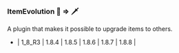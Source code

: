 ### ItemEvolution 🔪 => 🗡

A plugin that makes it possible to upgrade items to others.

- | 1_8_R3 | 1.8.4 | 1.8.5 | 1.8.6 | 1.8.7 | 1.8.8 |


<!--
**cupa488/cupa488** is a ✨ _special_ ✨ repository because its `README.md` (this file) appears on your GitHub profile.

Here are some ideas to get you started:

- 🔭 I’m currently working on ...
- 🌱 I’m currently learning ...
- 👯 I’m looking to collaborate on ...
- 🤔 I’m looking for help with ...
- 💬 Ask me about ...
- 📫 How to reach me: ...
- 😄 Pronouns: ...
- ⚡ Fun fact: ...
-->
